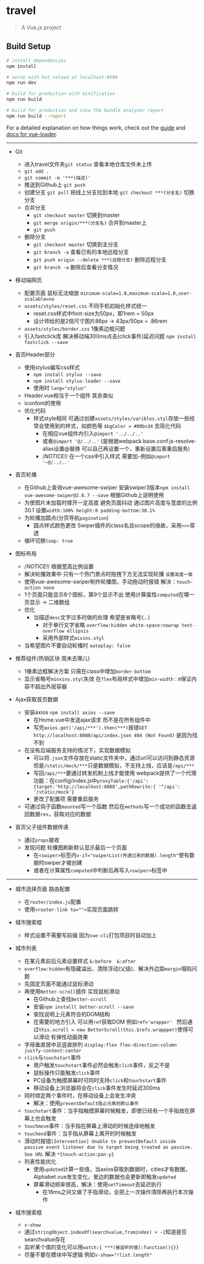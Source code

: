 # travel

> A Vue.js project

## Build Setup

``` bash
# install dependencies
npm install

# serve with hot reload at localhost:8080
npm run dev

# build for production with minification
npm run build

# build for production and view the bundle analyzer report
npm run build --report
```

For a detailed explanation on how things work, check out the [guide](http://vuejs-templates.github.io/webpack/) and [docs for vue-loader](http://vuejs.github.io/vue-loader).



-------------------------------------------------------------------------------
- Git
  - 进入travel文件夹`git status` 查看本地仓库文件未上传
  - `git add .`
  - `git commit -m '***(描述)'`
  - 推送到Github上 `git push`
  - 创建分支 `git pull` 把线上分支拉到本地  `git checkout ***(分支名)` 切换分支
  - 合并分支
    - `git checkout master` 切换到master
    - `git merge origin/***(分支名)` 合并到master上
    - `git push`
  - 删除分支
    - `git checkout master` 切换到主分支
    - `git branch -a` 查看已有的本地远程分支
    - `git push origin --delete ***(远程分支)` 删除远程分支
    - `git branch -a` 删除后查看分支情况

- 移动端网页
  - 配置页面 鼠标无法缩放 `minimum-scale=1.0,maximum-scale=1.0,user-scalable=no`
  - `assets/styles/reset.css` 不同手机初始化样式统一
    - reset.css样式中font-size为50px，即1rem = 50px
    - 设计师给的是2倍尺寸图片86px -> 43px/50px = .86rem
  - `assets/styles/border.css` 1像素边框问题
  - 引入fastclick库 解决移动端300ms点击(click事件)延迟问题 `npm install fastclick --save` 

- 首页Header部分
    - 使用stylus编写css样式 
      - `npm install stylus --save`
      - `npm install stylus-loader --save`
      - 使用时 `lang="stylus"`
    - Header.vue相当于一个组件 其余类似
    - iconfont的使用
    - 优化代码
      - 样式style相同 可通过创建`assets/styles/varibles.styl`存放一些经常会使用到的样式，如颜色等 `$bgColor = #00bcd4` 去简化代码
        - 在相应vue组件内引入`@import '../../..'`
        - 或者`@import '@/../..'` (是根据webpack.base.conf.js-resolve-alias设置@替换 可以自己再设置一个，重新设置后需重启服务)
        - /*NOTICE!*/ 在一个css中引入样式  需要加`~`例如`@import '~@/../..'`

- 首页轮播
  - 在Github上查询vue-awesome-swiper 安装swiper3版本`npm install vue-awesome-swiper@2.6.7 --save` 根据Github上说明使用
  - 为使图片未加载时撑开一定高度 避免页面抖动 通过图片高度与宽度的比例30.1 设置`width:100% height:0 padding-bottom:30.1%`
  - 为轮播加圆点(分页导航`pagination`)
    - 圆点样式颜色更改  Swiper插件的class名且scope的缘故，采用`>>>`穿透 
   - 循环切换`loop: true`

- 图标布局
  - /*NOTICE!*/ 根据宽高比例设置
  - 解决轮播效果中 只有一个热门景点时拖拽下方无法实现轮播  `设置高度一致` 
  - 使用vue-awesome-swiper制作轮播图，手动拖动时报错 解决：`touch-action none`
  - 1个页面只能显示8个图标，第9个显示不出 使用计算属性`computed`在哪一页显示 -> 二维数组
  - 优化
    - 当描述`desc`文字过多时做的处理 希望是省略号(...)
      - 对于单行文字省略 `overflow:hidden white-space:nowrap text-overflow ellipsis`
      - 采用外部样式`mixins.styl`
  - 当希望图片不要自动轮播时 `autoplay: false`

- 推荐组件(热销区块 周末去哪儿)
  - 1像素边框解决方案  只需在class中增加`border-bottom`
  - 显示省略号`minxins.styl`失效  在`flex`布局样式中增加`min-width：0`保证内容不超出外层容器

- Ajax获取首页数据
  - 安装axios `npm install axios --save`
    - 在Home.vue中发送ajax请求 而不是在所有组件中
    - 写完`axios.get('/api/***').then(***)`报错`GET http://localhost:8080/api/index.json 404 (Not Found)` 是因为找不到
  - 在没有后端服务支持的情况下，实现数据模拟
    - 可以将`.json`文件存放在static文件夹中，通过url可以访问到静态资源 但是`/static/mock/***`只是数据模拟，不支持上线，应该是`/api/***`
    - 写回`/api/***`要通过转发机制上线才能使用  webpack提供了一个代理功能：在config/index.js中`proxyTable:{'/api':{target:'http://localhost:8080',pathRewrite:{ '^/api': '/static/mock'}`
    - 更改了配置项 需要重启服务
  - 可通过钩子函数`mounted`写一个函数 然后在`methods`写一个成功的函数去返回数据`res`，获取对应的数据

- 首页父子组件数据传递
  - 通过`props`接收
  - 发现问题 轮播图刷新默认显示最后一个页面 
    - 在`<swiper>`标签内`v-if="swiperList(传递过来的数据).length"`使有数据时swiper才被创建
    - 或者在计算属性`computed`中判断后再写入`<swiper>`标签中

-------------------------------------------------------------------------------------
- 城市选择页面 路由配置
  - 在`router/index.js`配置
  - 使用`<router-link to="">`实现页面跳转

- 城市搜索框
  - 样式设置不需要写前缀  因为`vue-cli`打包项目时自动加上

- 城市列表
  - 在某元素前后元素设置样式 `&:before  &:after`
  - `overflow:hidden`有隐藏溢出、清除浮动(父级)、解决外边距`margin`塌陷问题
  - 先固定页面不能通过鼠标滑动
  - 再使用`Better-scroll`插件 实现鼠标滑动
    - 在Github上查找`Better-scroll`
    - 安装`npm installl better-scroll --save`
    - 查找说明上元素符合的DOM结构
    - 在需要的地方引入  可以用`ref`获取DOM 例如`ref='wrapper' ` 然后通过`this.scroll = new BetterScroll(this.$refs.wrappper)`使得可以滑动  有弹性动画效果
  - 字母垂直居中且竖直排列 `display:flex flex-direction:column justfy-content:center`
  - `click`与`touchstart`事件
    - 用户触发`touchstart`事件必然会触发`click`事件，反之不是
    - 鼠标操作只能触发`click`事件
    - PC设备为触摸屏幕时可同时支持`click`和`touchstart`事件
    - 移动设备上浏览器将会在`click`事件发生时延迟300ms
  - 同时绑定两个事件时，在移动设备上会发生冲突
    - 解决：使用`preventDefault阻止元素的默认事件`
  - `touchstart`事件：当手指触摸屏幕时候触发，即使已经有一个手指放在屏幕上也会触发
  - `touchmove`事件：当手指在屏幕上滑动的时候连续地触发
  - `touchend`事件：当手指从屏幕上离开的时候触发
  - 滑动时报错`[Intervention] Unable to preventDefault inside passive event listener due to target being treated as passive. See URL` 解决 `*{touch-action:pan-y}`
  - 列表性能优化
    - 使用`updated`计算一些值，当axios获取到数据时，cities才有数据，Alphabet.vue发生变化，里边的数据也会更新即触发`updated`
    - 屏幕滑动频率很高，解决：使用`setTimeout`去延迟执行
      - 在16ms之间又做了手指滑动，会把上一次操作清除再执行本次操作

- 城市搜索框
  - `v-show`
  - 通过`stringObject.indexOf(searchvalue,fromindex) > -1`知道是否searchvalue存在
  - 监听某个值的变化可以用`watch:{ ***(被监听的值):function(){}}`
  - 尽量不要在模块中写逻辑 例如`v-show="!list.length"`